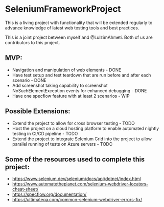 # SeleniumFrameworkProject
This is a living project with functionality that will be extended regularly to advance knowledge of latest web testing tools and best practices. 

This is a joint project between myself and @LulzimAhmeti. Both of us are contributors to this project. 

## MVP:
- Navigation and manipulation of web elements - DONE
- Have test setup and test teardown that are run before and after each scenario - DONE
- Add screenshot taking capability to screenshot NoSuchElementException events for enhanced debugging - DONE
- Have one specflow feature with at least 2 scenarios - WIP

## Possible Extensions:
- Extend the project to allow for cross browser testing - TODO
- Host the project on a cloud hosting platform to enable automated nightly testing in CI/CD pipeline - TODO
- Extend the project to integrate Selenium Grid into the project to allow parallel running of tests on Azure servers - TODO

## Some of the resources used to complete this project:
- https://www.selenium.dev/selenium/docs/api/dotnet/index.html
- https://www.automatetheplanet.com/selenium-webdriver-locators-cheat-sheet/
- https://specflow.org/documentation/
- https://ultimateqa.com/common-selenium-webdriver-errors-fix/



